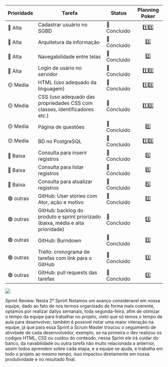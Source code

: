 |     Prioridade               |    Tarefa          |  Status          | Planning Poker |
|------------------------------|--------------------|------------------|:----------------:|
|      🔴 Alta                      |  Cadastrar usuário no SGBD   | 💚 Concluido   | 1️⃣3️⃣ |
|      🔴 Alta                      |   Arquitetura da informação  | 💚 Concluido   |  3️⃣|
|      🔴 Alta                      |  Navegabilidade entre telas  | 💚 Concluido  | 2️⃣  |
|      🔴 Alta                      |  Login de usário no servidor  | 💚 Concluido  | 1️⃣3️⃣ |
|      🟡  Media                      |   HTML (uso adequado da linguagem) | 💚 Concluido  | 1️⃣3️⃣ |
|      🟡  Media                      |   CSS  (uso adequado das propriedades CSS com classes, identificadores etc.)  | 💚 Concluido | 1️⃣3️⃣ |
|      🟡  Media                      |   Página de questões | 💚 Concluido   |  5️⃣|
|      🟡  Media                      | BD no PostgreSQL | 💚 Concluido | 1️⃣3️⃣ |
|      🔵 Baixa                      |    Consulta para inserir registros | 💚 Concluido  |  5️⃣|
|      🔵 Baixa                      |  Consulta para listar registros  | 💚 Concluido  |  5️⃣|
|      🔵 Baixa                      |  Consulta para atualizar registros  | 💚 Concluido  |  5️⃣|
|      🟢 outras                     |   GitHub: User stories com Ator, ação e motivo |    💚 Concluido               | 3️⃣ |
|      🟢 outras                     |   GitHub: backlog do produto e sprint priorizado (baixa, média e alta prioridade) |    💚 Concluido               | 3️⃣ |
|      🟢 outras                     |   GitHub: Burndown | 💚 Concluido   |  3️⃣|
|      🟢 outras                     | Trello: cronograma de tarefas com link para o GitHub |    💚 Concluido               | 3️⃣ |
|      🟢 outras                     | GitHub: pull requests das tarefas | 💚 Concluido  |  3️⃣|



<img src=https://github.com/frevisto/hardstop/blob/main/miscelaneo/burndown%202.png>


Sprint Review:
Nesta 2º Sprint Notamos um avanço consideravel em nossa equipe, dado ao fato de nos termos organizado de forma mais coerente, optamos por realizar dailys semanais, toda segunda-feira, afim de otimizar o tempo da equipe para trabalhar no projeto, visto que só temos o tempo de aula para desenvolver, também é possivel notar uma maior interação na equipe, já que para essa Sprint a Scrum Master troucou o seguimento de atividade de cada desenvolvedor, exemplo, se na primeira o dev realizou os codigos HTML, CSS ou cuidou do conteúdo, nessa Sprint ele irá cuidar do banco, da navabilidade ou outra tarefa não muito relacionada a anterrior, assim todos aprendem sobre cada etapa, e a equipe se ajuda, e trabalha em todo o projeto ao mesmo tempo, isso impactou diretamente em nossa produtividade e no resultado final.
